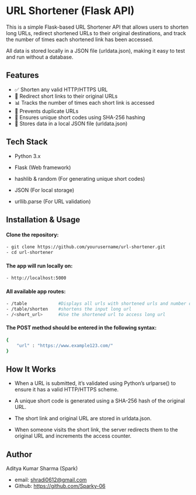 
# URL Shortener (Flask API)

This is a simple Flask-based URL Shortener API that allows users to shorten long URLs, redirect shortened URLs to their original destinations, and track the number of times each shortened link has been accessed.

All data is stored locally in a JSON file (urldata.json), making it easy to test and run without a database.

## Features

- ✅ Shorten any valid HTTP/HTTPS URL
- 🔁 Redirect short links to their original URLs
- 📊 Tracks the number of times each short link is accessed
- 🧩 Prevents duplicate URLs
- 🧠 Ensures unique short codes using SHA-256 hashing
- 🧾 Stores data in a local JSON file (urldata.json)


## Tech Stack

- Python 3.x

- Flask (Web framework)

- hashlib & random (For generating unique short codes)

- JSON (For local storage)

- urllib.parse (For URL validation) 
## Installation & Usage

#### Clone the repository:

```bash
- git clone https://github.com/yourusername/url-shortener.git
- cd url-shortener
```
#### The app will run locally on:
```bash
- http://localhost:5000
```
#### All available app routes:
```bash
- /table            #Displays all urls with shortened urls and number of times accessed
- /table/shorten    #shortens the input long url
- /<short_url>      #Use the shortened url to access long url
```

#### The POST method should be entered in the following syntax:

```bash
{
    "url" : "https://www.example123.com/"
}
```

## How It Works
- When a URL is submitted, it’s validated using Python’s urlparse() to ensure it has a valid HTTP/HTTPS scheme.

- A unique short code is generated using a SHA-256 hash of the original URL.

- The short link and original URL are stored in urldata.json.

- When someone visits the short link, the server redirects them to the original URL and increments the access counter.

## Author

Aditya Kumar Sharma (Spark)

- email: shradi0612@gmail.com
- Github: https://github.com/Sparky-06
